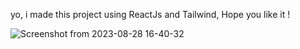 
yo, i made this project using ReactJs and Tailwind, Hope you like it ! <br>




![Screenshot from 2023-08-28 16-40-32](https://github.com/LuckxSz/udemy-chalange-using-react-and-tailwind/assets/135531180/7e9a480a-2764-496c-b7ef-1f3e42d4e0da)
